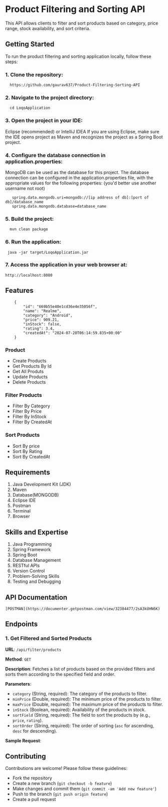 # Product Filtering and Sorting API



This API allows clients to filter and sort products based on category, price range, stock availability, and sort criteria.



## **Getting Started**

  To run the product filtering and sorting application locally, follow these steps:

### 1. Clone the repository: 
   ```
     https://github.com/gaurav637/Product-Filtering-Sorting-API
   ```
### 2. Navigate to the project directory:

  ```
    cd LoqoApplication
  ```

### 3. Open the project in your IDE: 

  Eclipse (recommended) or IntelliJ IDEA If you are using Eclipse, make sure the IDE opens project as Maven and 
  recognizes the project as a Spring Boot project.
       
### 4. Configure the database connection in application.properties:

   MongoDB can be used as the database for this project. The database connection can be configured in the 
   application.properties file, with the appropriate 
   values for the following properties: (you'd better use another username not root)
       
 ```
    spring.data.mongodb.uri=mongodb://[ip address of db]:[port of db]/database_name
    spring.data.mongodb.database=database_name

 ```
       
### 5. Build the project:
 
 ```
   mvn clean package
```

### 6. Run the application:

  ``` 
   java -jar target/LoqoApplication.jar
  ```

### 7. Access the application in your web browser at: 

  ``` 
  http://localhost:8080
 ```

## Features
```
    {
        "id": "669b55e40e1cd36e4e35056f",
        "name": "Realme",
        "category": "Android",
        "price": 909.21,
        "inStock": false,
        "rating": 3.4,
        "createdAt": "2024-07-20T06:14:59.835+00:00"
    }
```
   ### Product
   - Create Products
   - Get Products By Id
   - Get All Produts
   - Update Products
   - Delete Products
       
   ### Filter Products
   - Filter By Category
   - Filter By Price
   - Filter By InStock
   - Filter By CreatedAt

   ### Sort Products    
   - Sort By price
   - Sort By Rating
   - Sort By CreatedAt

## Requirements

1. Java Development Kit (JDK)
2. Maven
3. Database(MONGODB)
4. Eclipse IDE
5. Postman
6. Terminal
7. Browser

## Skills and Expertise

1. Java Programming
2. Spring Framework
3. Spring Boot
4. Database Management
5. RESTful APIs
6. Version Control
7. Problem-Solving Skills
8. Testing and Debugging


## API Documentation

`[POSTMAN](https://documenter.getpostman.com/view/32384477/2sA3kUHN6K)`











## Endpoints

### 1. Get Filtered and Sorted Products

**URL**: `/api/filter/products`

**Method**: `GET`

**Description**: Fetches a list of products based on the provided filters and sorts them according to the specified field and order.

**Parameters**:
- `category` (String, required): The category of the products to filter.
- `minPrice` (Double, required): The minimum price of the products to filter.
- `maxPrice` (Double, required): The maximum price of the products to filter.
- `inStock` (Boolean, required): Availability of the products in stock.
- `sortField` (String, required): The field to sort the products by (e.g., `price`, `rating`).
- `sortOrder` (String, required): The order of sorting (`asc` for ascending, `desc` for descending).

**Sample Request**:

## Contributing

Contributions are welcome! Please follow these guidelines:
- Fork the repository
- Create a new branch (`git checkout -b feature`)
- Make changes and commit them (`git commit -am 'Add new feature'`)
- Push to the branch (`git push origin feature`)
- Create a pull request
